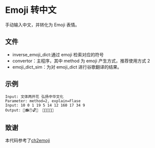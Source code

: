 # Emoji 转中文

手动输入中文，并转化为 Emoji 表情。

## 文件

- inverse_emoji_dict:通过 emoji 检索对应的符号
- convertor：主程序，其中 method 为 emoji 产生方式，推荐使用方式 2
- emoji_dict_sim：为对 emoji_dict 进行谷歌翻译的结果。

## 示例

    Input: 文体两开花 弘扬中华文化
    Parameter: method=2, explain=Flase
    Input: 10 0 1 19 5 14 12 160 17 34 9
    Output: 📃📻🕑🔓🌺  📕🐑🏁📄📞

## 致谢

本代码参考了[ch2emoji](https://github.com/chroming/ch2emoji)